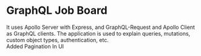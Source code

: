 # GraphQL Job Board

It uses Apollo Server with Express, and GraphQL-Request and Apollo Client as GraphQL clients. The application is used to explain queries, mutations, custom object types, authentication, etc.
<br/>
Added Pagination In UI


